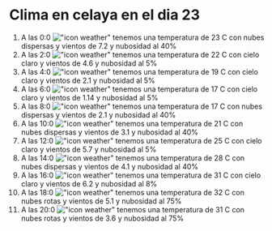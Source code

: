 # Clima en celaya en el dia 23

1. A las 0:0 !["icon weather"](http://openweathermap.org/img/w/03n.png) tenemos una temperatura de 23 C con nubes dispersas y  vientos de 7.2 y nubosidad al 40%
1. A las 2:0 !["icon weather"](http://openweathermap.org/img/w/02n.png) tenemos una temperatura de 22 C con cielo claro y  vientos de 4.6 y nubosidad al 5%
1. A las 4:0 !["icon weather"](http://openweathermap.org/img/w/02n.png) tenemos una temperatura de 19 C con cielo claro y  vientos de 2.1 y nubosidad al 5%
1. A las 6:0 !["icon weather"](http://openweathermap.org/img/w/02n.png) tenemos una temperatura de 17 C con cielo claro y  vientos de 1.14 y nubosidad al 5%
1. A las 8:0 !["icon weather"](http://openweathermap.org/img/w/03n.png) tenemos una temperatura de 17 C con nubes dispersas y  vientos de 2.1 y nubosidad al 40%
1. A las 10:0 !["icon weather"](http://openweathermap.org/img/w/03d.png) tenemos una temperatura de 21 C con nubes dispersas y  vientos de 3.1 y nubosidad al 40%
1. A las 12:0 !["icon weather"](http://openweathermap.org/img/w/02d.png) tenemos una temperatura de 25 C con cielo claro y  vientos de 5.7 y nubosidad al 5%
1. A las 14:0 !["icon weather"](http://openweathermap.org/img/w/03d.png) tenemos una temperatura de 28 C con nubes dispersas y  vientos de 4.1 y nubosidad al 40%
1. A las 16:0 !["icon weather"](http://openweathermap.org/img/w/02d.png) tenemos una temperatura de 31 C con cielo claro y  vientos de 6.2 y nubosidad al 8%
1. A las 18:0 !["icon weather"](http://openweathermap.org/img/w/04d.png) tenemos una temperatura de 32 C con nubes rotas y  vientos de 5.1 y nubosidad al 75%
1. A las 20:0 !["icon weather"](http://openweathermap.org/img/w/04d.png) tenemos una temperatura de 31 C con nubes rotas y  vientos de 3.6 y nubosidad al 75%

